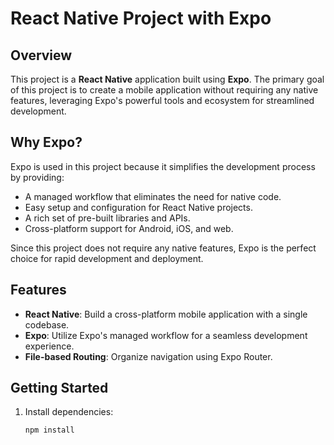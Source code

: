 # React Native Project with Expo

## Overview

This project is a **React Native** application built using **Expo**. The primary goal of this project is to create a mobile application without requiring any native features, leveraging Expo's powerful tools and ecosystem for streamlined development.

## Why Expo?

Expo is used in this project because it simplifies the development process by providing:

- A managed workflow that eliminates the need for native code.
- Easy setup and configuration for React Native projects.
- A rich set of pre-built libraries and APIs.
- Cross-platform support for Android, iOS, and web.

Since this project does not require any native features, Expo is the perfect choice for rapid development and deployment.

## Features

- **React Native**: Build a cross-platform mobile application with a single codebase.
- **Expo**: Utilize Expo's managed workflow for a seamless development experience.
- **File-based Routing**: Organize navigation using Expo Router.

## Getting Started

1. Install dependencies:

   ```bash
   npm install
